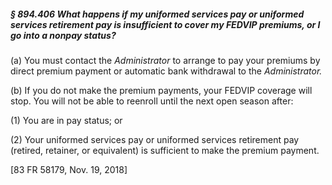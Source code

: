 ##### § 894.406 What happens if my uniformed services pay or uniformed services retirement pay is insufficient to cover my FEDVIP premiums, or I go into a nonpay status? #####

(a) You must contact the *Administrator* to arrange to pay your premiums by direct premium payment or automatic bank withdrawal to the *Administrator.*

(b) If you do not make the premium payments, your FEDVIP coverage will stop. You will not be able to reenroll until the next open season after:

(1) You are in pay status; or

(2) Your uniformed services pay or uniformed services retirement pay (retired, retainer, or equivalent) is sufficient to make the premium payment.

[83 FR 58179, Nov. 19, 2018]